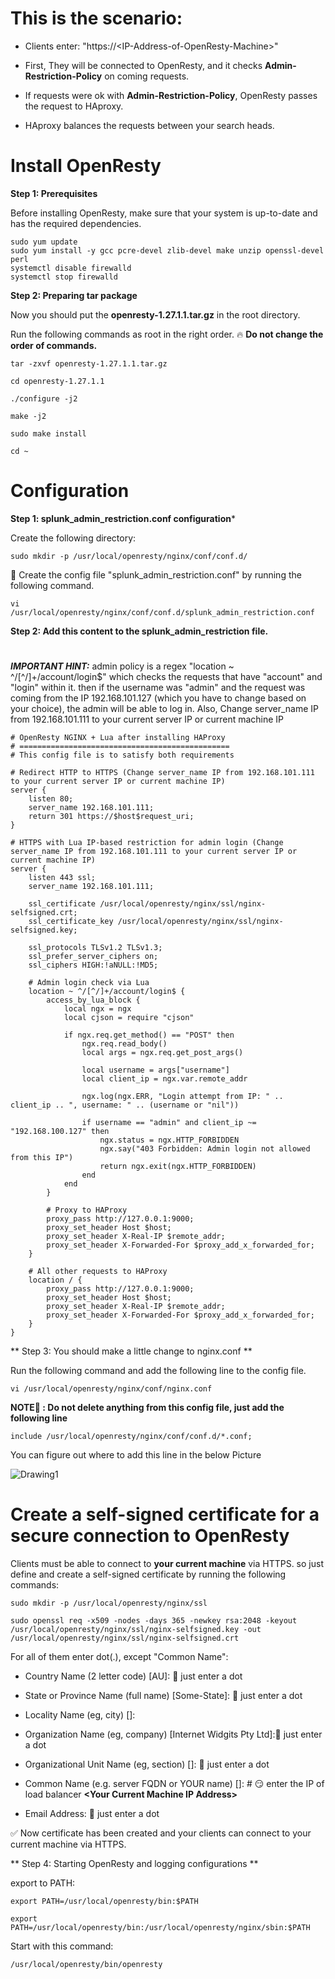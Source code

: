 # This is the scenario:

+ Clients enter: "https://\<IP-Address-of-OpenResty-Machine\>"

+ First, They will be connected to OpenResty, and it checks **Admin-Restriction-Policy** on coming requests.

+ If requests were ok with **Admin-Restriction-Policy**, OpenResty passes the request to HAproxy.

+ HAproxy balances the requests between your search heads.

# Install OpenResty

**Step 1: Prerequisites**

Before installing OpenResty, make sure that your system is up-to-date and has the required dependencies.
```
sudo yum update
sudo yum install -y gcc pcre-devel zlib-devel make unzip openssl-devel perl
systemctl disable firewalld
systemctl stop firewalld
```

**Step 2: Preparing tar package**

Now you should put the **openresty-1.27.1.1.tar.gz** in the root directory.

Run the following commands as root in the right order. 🔥 **Do not change the order of commands.**

```
tar -zxvf openresty-1.27.1.1.tar.gz
```

```
cd openresty-1.27.1.1
```

```
./configure -j2
```

```
make -j2
```

```
sudo make install
```

```
cd ~
```

# Configuration

**Step 1: splunk_admin_restriction.conf configuration***

Create the following directory:

```
sudo mkdir -p /usr/local/openresty/nginx/conf/conf.d/
```

🧐 Create the config file "splunk_admin_restriction.conf" by running the following command. 
```
vi /usr/local/openresty/nginx/conf/conf.d/splunk_admin_restriction.conf
```

**Step 2: Add this content to the **splunk_admin_restriction** file.**

#
***IMPORTANT HINT:*** admin policy is a regex "location ~ ^/[^/]+/account/login$" which checks the requests that have "account" and "login" within it. then if the username was "admin" and the request was coming from the IP 192.168.101.127 (which you have to change based on your choice), the admin will be able to log in. Also, Change server_name IP from 192.168.101.111 to your current server IP or current machine IP

```
# OpenResty NGINX + Lua after installing HAProxy
# ===============================================
# This config file is to satisfy both requirements

# Redirect HTTP to HTTPS (Change server_name IP from 192.168.101.111 to your current server IP or current machine IP)
server {
    listen 80;
    server_name 192.168.101.111;
    return 301 https://$host$request_uri;
}

# HTTPS with Lua IP-based restriction for admin login (Change server_name IP from 192.168.101.111 to your current server IP or current machine IP)
server {
    listen 443 ssl;
    server_name 192.168.101.111;

    ssl_certificate /usr/local/openresty/nginx/ssl/nginx-selfsigned.crt;
    ssl_certificate_key /usr/local/openresty/nginx/ssl/nginx-selfsigned.key;

    ssl_protocols TLSv1.2 TLSv1.3;
    ssl_prefer_server_ciphers on;
    ssl_ciphers HIGH:!aNULL:!MD5;

    # Admin login check via Lua
    location ~ ^/[^/]+/account/login$ {
        access_by_lua_block {
            local ngx = ngx
            local cjson = require "cjson"

            if ngx.req.get_method() == "POST" then
                ngx.req.read_body()
                local args = ngx.req.get_post_args()

                local username = args["username"]
                local client_ip = ngx.var.remote_addr

                ngx.log(ngx.ERR, "Login attempt from IP: " .. client_ip .. ", username: " .. (username or "nil"))

                if username == "admin" and client_ip ~= "192.168.100.127" then
                    ngx.status = ngx.HTTP_FORBIDDEN
                    ngx.say("403 Forbidden: Admin login not allowed from this IP")
                    return ngx.exit(ngx.HTTP_FORBIDDEN)
                end
            end
        }

        # Proxy to HAProxy
        proxy_pass http://127.0.0.1:9000;
        proxy_set_header Host $host;
        proxy_set_header X-Real-IP $remote_addr;
        proxy_set_header X-Forwarded-For $proxy_add_x_forwarded_for;
    }

    # All other requests to HAProxy
    location / {
        proxy_pass http://127.0.0.1:9000;
        proxy_set_header Host $host;
        proxy_set_header X-Real-IP $remote_addr;
        proxy_set_header X-Forwarded-For $proxy_add_x_forwarded_for;
    }
}
```

** Step 3: You should make a little change to nginx.conf **

Run the following command and add the following line to the config file.

```
vi /usr/local/openresty/nginx/conf/nginx.conf
```
**NOTE🧐 : Do not delete anything from this config file, just add the following line**

```
include /usr/local/openresty/nginx/conf/conf.d/*.conf;
```
You can figure out where to add this line in the below Picture

![Drawing1](https://github.com/user-attachments/assets/daa2603d-b724-465f-9ab1-950bead856be)

# Create a self-signed certificate for a secure connection to OpenResty

Clients must be able to connect to **your current machine** via HTTPS. so just define and create a self-signed certificate by running the following commands:

```
sudo mkdir -p /usr/local/openresty/nginx/ssl
```
```
sudo openssl req -x509 -nodes -days 365 -newkey rsa:2048 -keyout /usr/local/openresty/nginx/ssl/nginx-selfsigned.key -out /usr/local/openresty/nginx/ssl/nginx-selfsigned.crt
```

For all of them enter dot(.), except "Common Name":

+ Country Name (2 letter code) [AU]: 👀 just enter a dot

+ State or Province Name (full name) [Some-State]: 👀 just enter a dot

+ Locality Name (eg, city) []:

+ Organization Name (eg, company) [Internet Widgits Pty Ltd]:👀 just enter a dot

+ Organizational Unit Name (eg, section) []: 👀 just enter a dot

+ Common Name (e.g. server FQDN or YOUR name) []: # 😏 enter the IP of load balancer **\<Your Current Machine IP Address\>** 

+ Email Address: 👀 just enter a dot

✅ Now certificate has been created and your clients can connect to your current machine via HTTPS.

** Step 4: Starting OpenResty and logging configurations **

export to PATH:
```
export PATH=/usr/local/openresty/bin:$PATH
```
```
export PATH=/usr/local/openresty/bin:/usr/local/openresty/nginx/sbin:$PATH
```

Start with this command:
```
/usr/local/openresty/bin/openresty
```
